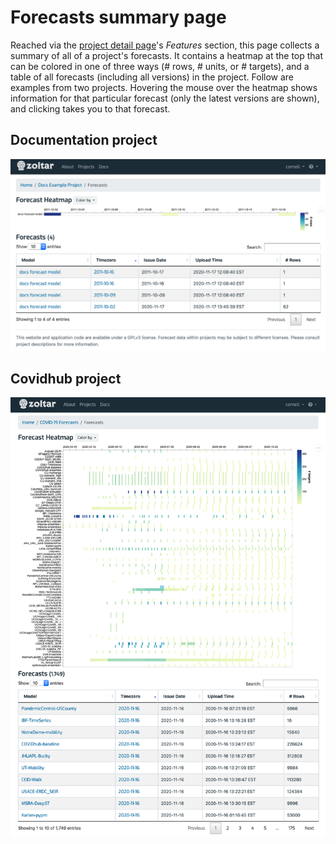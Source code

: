 # Forecasts summary page

Reached via the [project detail page](ProjectDetailPage.md)'s _Features_ section, this page collects a summary of all of a project's forecasts. It contains a heatmap at the top that can be colored in one of three ways (# rows, # units, or # targets), and a table of all forecasts (including all versions) in the project. Follow are examples from two projects. Hovering the mouse over the heatmap shows information for that particular forecast (only the latest versions are shown), and clicking takes you to that forecast.


## Documentation project
![Forecasts summary page docs](img/forecasts-summary-page.png "Forecasts summary page docs")


## Covidhub project
![Forecasts summary page covid](img/forecasts-summary-page-covid.png "Forecasts summary page covid")
